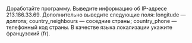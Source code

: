 Доработайте программу. 
Выведите информацию об IP-адресе 213.186.33.69. 
Дополнительно выведите следующие поля:
longitude — долгота;
country_neighbours — соседние страны;
country_phone — телефонный код страны.
В качестве языка локализации укажите французский (fr).